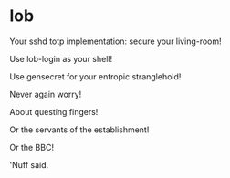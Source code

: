 # lob
Your sshd totp implementation: secure your living-room!

Use lob-login as your shell!

Use gensecret for your entropic stranglehold!

Never again worry!

About questing fingers!

Or the servants of the establishment!

Or the BBC!

'Nuff said.
